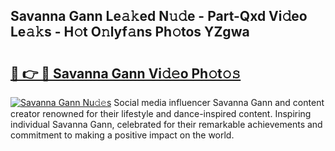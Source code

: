 ## Savanna Gann Le𝚊𝚔ed N𝚞𝚍e - Part-Qxd Vi𝚍eo Le𝚊𝚔s - H𝚘t O𝚗lyf𝚊ns Ph𝚘tos YZgwa

# <h2><a href="http://hf63qy.feru.top/?c=Savanna+Gann">🔗 👉 🔴 Savanna Gann Vi𝚍𝚎o Ph𝚘t𝚘𝚜</a></h2>

[![Savanna Gann Nu𝚍𝚎s](https://i.imgur.com/0TWrTi3.gif)](http://hf63qy.feru.top/?c=Savanna+Gann)
Social media influencer Savanna Gann and content creator renowned for their lifestyle and dance-inspired content. Inspiring individual Savanna Gann, celebrated for their remarkable achievements and commitment to making a positive impact on the world. 
